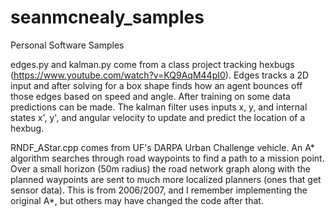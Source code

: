 # seanmcnealy_samples
Personal Software Samples

edges.py and kalman.py come from a class project tracking hexbugs (https://www.youtube.com/watch?v=KQ9AqM44pI0). Edges tracks a 2D input and after solving for a box shape finds how an agent bounces off those edges based on speed and angle. After training on some data predictions can be made. The kalman filter uses inputs x, y, and internal states x', y', and angular velocity to update and predict the location of a hexbug.

RNDF_AStar.cpp comes from UF's DARPA Urban Challenge vehicle. An A\* algorithm searches through road waypoints to find a path to a mission point. Over a small horizon (50m radius) the road network graph along with the planned waypoints are sent to much more localized planners (ones that get sensor data). This is from 2006/2007, and I remember implementing the original A\*, but others may have changed the code after that.
